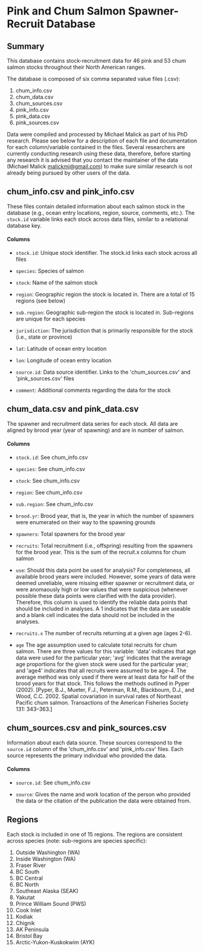 Pink and Chum Salmon Spawner-Recruit Database
=============================================


Summary 
------- 

This database contains stock-recruitment data for 46 pink and 53 chum salmon
stocks throughout their North American ranges. 

The database is composed of six comma separated value files (.csv):
  1. chum_info.csv
  2. chum_data.csv
  3. chum_sources.csv
  4. pink_info.csv
  5. pink_data.csv
  6. pink_sources.csv

Data were compiled and processed by Michael Malick as part of his PhD research.
Please see below for a description of each file and documentation for each
column/variable contained in the files. Several researchers are currently
conducting research using these data, therefore, before starting any research it
is advised that you contact the maintainer of the data (Michael Malick
<malickmj@gmail.com>) to make sure similar research is not already being pursued
by other users of the data. 



chum_info.csv and pink_info.csv
-------------------------------

These files contain detailed information about each salmon stock in the database
(e.g., ocean entry locations, region, source, comments, etc.). The `stock.id`
variable links each stock across data files, similar to a relational database
key. 
    
#### Columns
   
 - `stock.id`:     Unique stock identifier. The stock.id links each stock
                   across all files

 - `species`:      Species of salmon

 - `stock`:        Name of the salmon stock

 - `region`:       Geographic region the stock is located in. There are a total
                   of 15 regions (see below)

 - `sub.region`:   Geographic sub-region the stock is located in. Sub-regions
                   are unique for each species

 - `jurisdiction`: The jurisdiction that is primarily responsible for the stock
                   (i.e., state or province)

 - `lat`:          Latitude of ocean entry location

 - `lon`:          Longitude of ocean entry location

 - `source.id`:    Data source identifier. Links to the 'chum_sources.csv' and
                   'pink_sources.csv' files

 - `comment`:      Additional comments regarding the data for the stock



chum_data.csv and pink_data.csv
-------------------------------

The spawner and recruitment data series for each stock. All data are
aligned by brood year (year of spawning) and are in number of salmon. 


#### Columns
 
 - `stock.id`:   See chum_info.csv

 - `species`:    See chum_info.csv

 - `stock`:      See chum_info.csv

 - `region`:     See chum_info.csv

 - `sub.region`: See chum_info.csv

 - `brood.yr`:   Brood year, that is, the year in which the number of spawners
                 were enumerated on their way to the spawning grounds

 - `spawners`:   Total spawners for the brood year

 - `recruits`:   Total recruitment (i.e., offspring) resulting from the
                 spawners for the brood year. This is the sum of the recruit.x
                 columns for chum salmon

 - `use`:        Should this data point be used for analysis? For completeness,
                 all available brood years were included. However, some years
                 of data were deemed unreliable, were missing either spawner
                 or recruitment data, or were anomaously high or low values
                 that were suspicious (whenever possible these data points were
                 clarified with the data provider). Therefore, this column is
                 used to identify the reliable data points that should be
                 included in analyses. A 1 indicates that the data are useable
                 and a blank cell indicates the data should not be included in
                 the analyses.

 - `recruits.x`  The number of recruits returning at a given age (ages 2-6).

 - `age`         The age assumption used to calculate total recruits for chum
                 salmon. There are three values for this variable: 'data'
                 indicates that age data were used for the particular year;
                 'avg' indicates that the average age proportions for the given
                 stock were used for the particular year; and 'age4' indicates
                 that all recruits were assumed to be age-4. The average method
                 was only used if there were at least data for half of the
                 brood years for that stock. This follows the methods outlined
                 in Pyper (2002). [Pyper, B.J., Mueter, F.J., Peterman, R.M.,
                 Blackbourn, D.J., and Wood, C.C. 2002. Spatial covariation in
                 survival rates of Northeast Pacific chum salmon. Transactions
                 of the American Fisheries Society 131: 343–363.]



chum_sources.csv and pink_sources.csv
-------------------------------------

Information about each data source. These sources correspond to the `source.id`
column of the 'chum_info.csv' and 'pink_info.csv' files. Each source represents
the primary individual who provided the data.

#### Columns
 
 - `source.id`: See chum_info.csv

 - `source`:    Gives the name and work location of the person who provided the
                data or the citation of the publication the data were obtained
                from.



Regions
-------

Each stock is included in one of 15 regions. The regions are consistent across
species (note: sub-regions are species specific):

1.  Outside Washington (WA)
2.  Inside Washington (WA)
3.  Fraser River
4.  BC South
5.  BC Central
6.  BC North
7.  Southeast Alaska (SEAK)
8.  Yakutat
9.  Prince William Sound (PWS)
10. Cook Inlet
11. Kodiak
12. Chignik
13. AK Peninsula
14. Bristol Bay
15. Arctic-Yukon-Kuskokwim (AYK)


